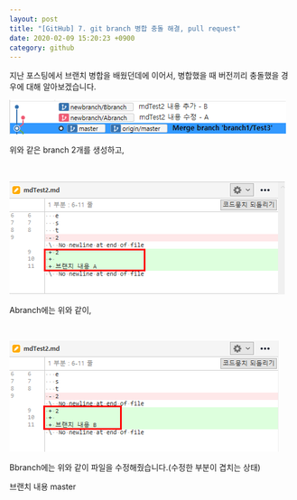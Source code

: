 ```yaml
---
layout: post
title: "[GitHub] 7. git branch 병합 충돌 해결, pull request"
date: 2020-02-09 15:20:23 +0900
category: github
---
```


지난 포스팅에서 브랜치 병합을 배웠던데에 이어서, 병합했을 때 버전끼리 충돌했을 경우에 대해 알아보겠습니다.

![alt text](/public/img/github_37.png)

위와 같은 branch 2개를 생성하고,

<br>

![alt text](/public/img/github_38.png)

Abranch에는 위와 같이,

<br>

![alt text](/public/img/github_39.png)

Bbranch에는 위와 같이 파일을 수정해줬습니다.(수정한 부분이 겹치는 상태)

브랜치 내용 master